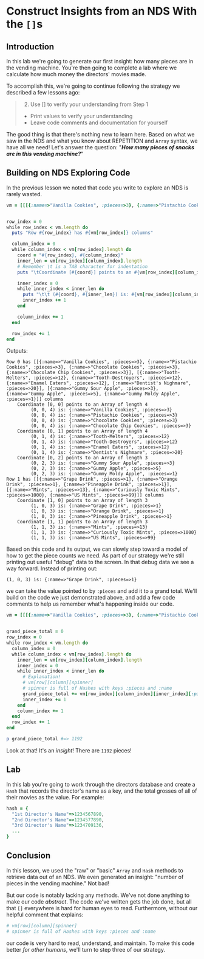 # Construct Insights from an NDS With the `[]`s

## Introduction

In this lab we're going to generate our first insight: how many pieces are in
the vending machine. You're then going to complete a lab where we calculate how
much money the directors' movies made.

To accomplish this, we're going to continue following the strategy we described
a few lessons ago:

> 2. Use [] to verify your understanding from Step 1
>   * Print values to verify your understanding
>   * Leave code comments and documentation for yourself

The good thing is that there's nothing new to learn here. Based on what we saw
in the NDS and what you know about REPETITION and `Array` syntax, we have all we
need! Let's answer the question: "***How many pieces of snacks are in this
vending machine?***"

## Building on NDS Exploring Code

In the previous lesson we noted that code you write to explore an NDS is rarely
wasted.

```ruby
vm = [[[{:name=>"Vanilla Cookies", :pieces=>3}, {:name=>"Pistachio Cookies", :pieces=>3}, {:name=>"Chocolate Cookies", :pieces=>3}, {:name=>"Chocolate Chip Cookies", :pieces=>3}], [{:name=>"Tooth-Melters", :pieces=>12}, {:name=>"Tooth-Destroyers", :pieces=>12}, {:name=>"Enamel Eaters", :pieces=>12}, {:name=>"Dentist's Nighmare", :pieces=>20}], [{:name=>"Gummy Sour Apple", :pieces=>3}, {:name=>"Gummy Apple", :pieces=>5}, {:name=>"Gummy Moldy Apple", :pieces=>1}]], [[{:name=>"Grape Drink", :pieces=>1}, {:name=>"Orange Drink", :pieces=>1}, {:name=>"Pineapple Drink", :pieces=>1}], [{:name=>"Mints", :pieces=>13}, {:name=>"Curiously Toxic Mints", :pieces=>1000}, {:name=>"US Mints", :pieces=>99}]]]


row_index = 0
while row_index < vm.length do
  puts "Row #{row_index} has #{vm[row_index]} columns"

  column_index = 0
  while column_index < vm[row_index].length do
    coord = "#{row_index}, #{column_index}"
    inner_len = vm[row_index][column_index].length
    # Remember \t is a TAB character for indentation
    puts "\tCoordinate [#{coord}] points to an #{vm[row_index][column_index].class} of length #{inner_len}"

    inner_index = 0
    while inner_index < inner_len do
      puts "\t\t (#{coord}, #{inner_len}) is: #{vm[row_index][column_index][inner_index]}"
      inner_index += 1
    end

    column_index += 1
  end

  row_index += 1
end
```

Outputs:

```text
Row 0 has [[{:name=>"Vanilla Cookies", :pieces=>3}, {:name=>"Pistachio Cookies", :pieces=>3}, {:name=>"Chocolate Cookies", :pieces=>3}, {:name=>"Chocolate Chip Cookies", :pieces=>3}], [{:name=>"Tooth-Melters", :pieces=>12}, {:name=>"Tooth-Destroyers", :pieces=>12}, {:name=>"Enamel Eaters", :pieces=>12}, {:name=>"Dentist's Nighmare", :pieces=>20}], [{:name=>"Gummy Sour Apple", :pieces=>3}, {:name=>"Gummy Apple", :pieces=>5}, {:name=>"Gummy Moldy Apple", :pieces=>1}]] columns
	Coordinate [0, 0] points to an Array of length 4
		 (0, 0, 4) is: {:name=>"Vanilla Cookies", :pieces=>3}
		 (0, 0, 4) is: {:name=>"Pistachio Cookies", :pieces=>3}
		 (0, 0, 4) is: {:name=>"Chocolate Cookies", :pieces=>3}
		 (0, 0, 4) is: {:name=>"Chocolate Chip Cookies", :pieces=>3}
	Coordinate [0, 1] points to an Array of length 4
		 (0, 1, 4) is: {:name=>"Tooth-Melters", :pieces=>12}
		 (0, 1, 4) is: {:name=>"Tooth-Destroyers", :pieces=>12}
		 (0, 1, 4) is: {:name=>"Enamel Eaters", :pieces=>12}
		 (0, 1, 4) is: {:name=>"Dentist's Nighmare", :pieces=>20}
	Coordinate [0, 2] points to an Array of length 3
		 (0, 2, 3) is: {:name=>"Gummy Sour Apple", :pieces=>3}
		 (0, 2, 3) is: {:name=>"Gummy Apple", :pieces=>5}
		 (0, 2, 3) is: {:name=>"Gummy Moldy Apple", :pieces=>1}
Row 1 has [[{:name=>"Grape Drink", :pieces=>1}, {:name=>"Orange Drink", :pieces=>1}, {:name=>"Pineapple Drink", :pieces=>1}], [{:name=>"Mints", :pieces=>13}, {:name=>"Curiously Toxic Mints", :pieces=>1000}, {:name=>"US Mints", :pieces=>99}]] columns
	Coordinate [1, 0] points to an Array of length 3
		 (1, 0, 3) is: {:name=>"Grape Drink", :pieces=>1}
		 (1, 0, 3) is: {:name=>"Orange Drink", :pieces=>1}
		 (1, 0, 3) is: {:name=>"Pineapple Drink", :pieces=>1}
	Coordinate [1, 1] points to an Array of length 3
		 (1, 1, 3) is: {:name=>"Mints", :pieces=>13}
		 (1, 1, 3) is: {:name=>"Curiously Toxic Mints", :pieces=>1000}
		 (1, 1, 3) is: {:name=>"US Mints", :pieces=>99}
```

Based on this code and its output, we can slowly step toward a model of how to
get the piece counts we need. As part of our strategy we're still printing out
useful "debug" data to the screen. In that debug data we see a way forward.
Instead of printing out:

`(1, 0, 3) is: {:name=>"Grape Drink", :pieces=>1}`

we can take the value pointed to by `:pieces` and add it to a grand total.
We'll build on the code we just demonstrated above, and add a few code comments
to help us remember what's happening inside our code.

```ruby
vm = [[[{:name=>"Vanilla Cookies", :pieces=>3}, {:name=>"Pistachio Cookies", :pieces=>3}, {:name=>"Chocolate Cookies", :pieces=>3}, {:name=>"Chocolate Chip Cookies", :pieces=>3}], [{:name=>"Tooth-Melters", :pieces=>12}, {:name=>"Tooth-Destroyers", :pieces=>12}, {:name=>"Enamel Eaters", :pieces=>12}, {:name=>"Dentist's Nighmare", :pieces=>20}], [{:name=>"Gummy Sour Apple", :pieces=>3}, {:name=>"Gummy Apple", :pieces=>5}, {:name=>"Gummy Moldy Apple", :pieces=>1}]], [[{:name=>"Grape Drink", :pieces=>1}, {:name=>"Orange Drink", :pieces=>1}, {:name=>"Pineapple Drink", :pieces=>1}], [{:name=>"Mints", :pieces=>13}, {:name=>"Curiously Toxic Mints", :pieces=>1000}, {:name=>"US Mints", :pieces=>99}]]]


grand_piece_total = 0
row_index = 0
while row_index < vm.length do
  column_index = 0
  while column_index < vm[row_index].length do
    inner_len = vm[row_index][column_index].length
    inner_index = 0
    while inner_index < inner_len do
      # Explanation!
      # vm[row][column][spinner]
      # spinner is full of Hashes with keys :pieces and :name
      grand_piece_total += vm[row_index][column_index][inner_index][:pieces]
      inner_index += 1
    end
    column_index += 1
  end
  row_index += 1
end

p grand_piece_total #=> 1192
```

Look at that! It's an _insight_! There are `1192` pieces!

## Lab

In this lab you're going to work through the directors database and create a
`Hash` that records the director's name as a key, and the total grosses of all of their
movies as the value. For example:

```ruby
hash = {
  "1st Director's Name"=>1234567890,
  "2nd Director's Name"=>1234577890,
  "3rd Director's Name"=>1234709136,
  ...
}
```

## Conclusion

In this lesson, we used the "raw" or "basic" `Array` and `Hash` methods to
retrieve data out of an NDS. We even generated an insight: "number of pieces in
the vending machine." Not bad!

But our code is notably lacking any methods. We've not done anything to make
our code _abstract_. The code we've written gets the job done, but all that
`[]` everywhere is hard for human eyes to read. Furthermore, without our
helpful comment that explains:

```ruby
# vm[row][column][spinner]
# spinner is full of Hashes with keys :pieces and :name
```

our code is very hard to read, understand, and maintain. To make this code
better _for other humans_, we'll turn to step three of our strategy.
